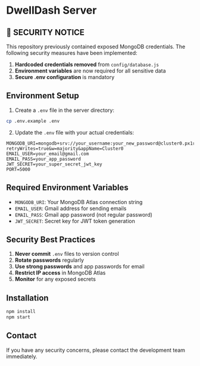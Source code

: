 # DwellDash Server

## 🚨 SECURITY NOTICE
This repository previously contained exposed MongoDB credentials. The following security measures have been implemented:

1. **Hardcoded credentials removed** from `config/database.js`
2. **Environment variables** are now required for all sensitive data
3. **Secure .env configuration** is mandatory

## Environment Setup

1. Create a `.env` file in the server directory:
```bash
cp .env.example .env
```

2. Update the `.env` file with your actual credentials:
```
MONGODB_URI=mongodb+srv://your_username:your_new_password@cluster0.px1ra7o.mongodb.net/dwelldash?retryWrites=true&w=majority&appName=Cluster0
EMAIL_USER=your_email@gmail.com
EMAIL_PASS=your_app_password
JWT_SECRET=your_super_secret_jwt_key
PORT=5000
```

## Required Environment Variables

- `MONGODB_URI`: Your MongoDB Atlas connection string
- `EMAIL_USER`: Gmail address for sending emails
- `EMAIL_PASS`: Gmail app password (not regular password)
- `JWT_SECRET`: Secret key for JWT token generation

## Security Best Practices

1. **Never commit** `.env` files to version control
2. **Rotate passwords** regularly
3. **Use strong passwords** and app passwords for email
4. **Restrict IP access** in MongoDB Atlas
5. **Monitor** for any exposed secrets

## Installation

```bash
npm install
npm start
```

## Contact

If you have any security concerns, please contact the development team immediately. 